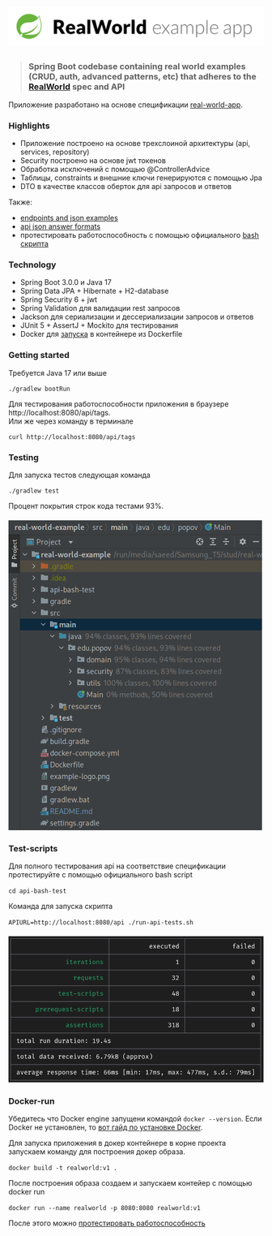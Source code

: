 # ![RealWorld Example App using Spring](example-logo.png)

> ### Spring Boot codebase containing real world examples (CRUD, auth, advanced patterns, etc) that adheres to the [RealWorld](https://github.com/gothinkster/realworld) spec and API

Приложение разработано на основе спецификации [real-world-app](https://realworld-docs.netlify.app/docs/specs/backend-specs/endpoints).

### Highlights
- Приложение построено на основе трехслоиной архитектуры (api, services, repository)
- Security построено на основе jwt токенов
- Обработка исключений с помощью @ControllerAdvice
- Таблицы, constraints и внешние ключи генерируются с помощью Jpa
- DTO в качестве классов оберток для api запросов и ответов

Также:
* [endpoints and json examples](https://realworld-docs.netlify.app/docs/specs/backend-specs/endpoints)
* [api json answer formats](https://realworld-docs.netlify.app/docs/specs/backend-specs/api-response-format)
* протестировать работоспособность с помощью официального [bash скрипта](#Test-scripts)

### Technology
- Spring Boot 3.0.0 и Java 17
- Spring Data JPA + Hibernate + H2-database
- Spring Security 6 + jwt
- Spring Validation для валидации rest запросов
- Jackson для сериализации и дессериализации запросов и ответов
- JUnit 5 + AssertJ + Mockito для тестирования
- Docker для [запуска](#Docker-run) в контейнере из Dockerfile

### Getting started
Требуется Java 17 или выше

    ./gradlew bootRun

Для тестирования работоспособности приложения в браузере http://localhost:8080/api/tags.  
Или же через команду в терминале

    curl http://localhost:8080/api/tags

### Testing

Для запуска тестов следующая команда

    ./gradlew test

Процент покрытия строк кода тестами 93%.
##### ![Test-coverage](test-coverage.png)

### Test-scripts

Для полного тестирования api на соответствие спецификации протестируйте с помощью официального bash script

`cd api-bash-test`

Команда для запуска скрипта

`APIURL=http://localhost:8080/api ./run-api-tests.sh`
##### ![bash-script-result](bash-script-result.png)


### Docker-run

Убедитесь что Docker engine запущени командой `docker --version`. Если Docker
не установлен, то [вот гайд по установке Docker](https://github.com/ModiconMe/docker/blob/main/installation.md).

Для запуска приложения в докер контейнере в корне проекта запускаем команду
для построения докер образа.

`docker build -t realworld:v1 .`

После построения образа создаем и запускаем контейер с помощью docker run

`docker run --name realworld -p 8080:8080 realworld:v1`

После этого можно [протестировать работоспособность](#Testing)


